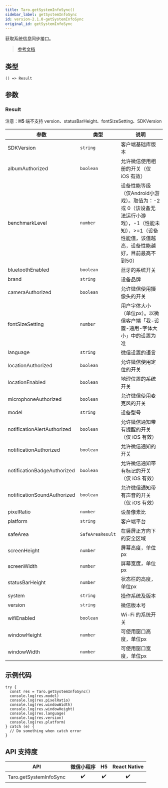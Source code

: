 ```yaml
---
title: Taro.getSystemInfoSync()
sidebar_label: getSystemInfoSync
id: version-2.1.0-getSystemInfoSync
original_id: getSystemInfoSync
---
```


获取系统信息同步接口。

> [参考文档](https://developers.weixin.qq.com/miniprogram/dev/api/base/system/system-info/wx.getSystemInfoSync.html)

## 类型

```tsx
() => Result
```

## 参数

### Result

注意：**H5** 端不支持 version、statusBarHeight、fontSizeSetting、SDKVersion

<table>
  <thead>
    <tr>
      <th>参数</th>
      <th>类型</th>
      <th>说明</th>
    </tr>
  </thead>
  <tbody>
    <tr>
      <td>SDKVersion</td>
      <td><code>string</code></td>
      <td>客户端基础库版本</td>
    </tr>
    <tr>
      <td>albumAuthorized</td>
      <td><code>boolean</code></td>
      <td>允许微信使用相册的开关（仅 iOS 有效）</td>
    </tr>
    <tr>
      <td>benchmarkLevel</td>
      <td><code>number</code></td>
      <td>设备性能等级（仅Android小游戏）。取值为：-2 或 0（该设备无法运行小游戏），-1（性能未知），&gt;=1（设备性能值，该值越高，设备性能越好，目前最高不到50）</td>
    </tr>
    <tr>
      <td>bluetoothEnabled</td>
      <td><code>boolean</code></td>
      <td>蓝牙的系统开关</td>
    </tr>
    <tr>
      <td>brand</td>
      <td><code>string</code></td>
      <td>设备品牌</td>
    </tr>
    <tr>
      <td>cameraAuthorized</td>
      <td><code>boolean</code></td>
      <td>允许微信使用摄像头的开关</td>
    </tr>
    <tr>
      <td>fontSizeSetting</td>
      <td><code>number</code></td>
      <td>用户字体大小（单位px）。以微信客户端「我-设置-通用-字体大小」中的设置为准</td>
    </tr>
    <tr>
      <td>language</td>
      <td><code>string</code></td>
      <td>微信设置的语言</td>
    </tr>
    <tr>
      <td>locationAuthorized</td>
      <td><code>boolean</code></td>
      <td>允许微信使用定位的开关</td>
    </tr>
    <tr>
      <td>locationEnabled</td>
      <td><code>boolean</code></td>
      <td>地理位置的系统开关</td>
    </tr>
    <tr>
      <td>microphoneAuthorized</td>
      <td><code>boolean</code></td>
      <td>允许微信使用麦克风的开关</td>
    </tr>
    <tr>
      <td>model</td>
      <td><code>string</code></td>
      <td>设备型号</td>
    </tr>
    <tr>
      <td>notificationAlertAuthorized</td>
      <td><code>boolean</code></td>
      <td>允许微信通知带有提醒的开关（仅 iOS 有效）</td>
    </tr>
    <tr>
      <td>notificationAuthorized</td>
      <td><code>boolean</code></td>
      <td>允许微信通知的开关</td>
    </tr>
    <tr>
      <td>notificationBadgeAuthorized</td>
      <td><code>boolean</code></td>
      <td>允许微信通知带有标记的开关（仅 iOS 有效）</td>
    </tr>
    <tr>
      <td>notificationSoundAuthorized</td>
      <td><code>boolean</code></td>
      <td>允许微信通知带有声音的开关（仅 iOS 有效）</td>
    </tr>
    <tr>
      <td>pixelRatio</td>
      <td><code>number</code></td>
      <td>设备像素比</td>
    </tr>
    <tr>
      <td>platform</td>
      <td><code>string</code></td>
      <td>客户端平台</td>
    </tr>
    <tr>
      <td>safeArea</td>
      <td><code>SafeAreaResult</code></td>
      <td>在竖屏正方向下的安全区域</td>
    </tr>
    <tr>
      <td>screenHeight</td>
      <td><code>number</code></td>
      <td>屏幕高度，单位px</td>
    </tr>
    <tr>
      <td>screenWidth</td>
      <td><code>number</code></td>
      <td>屏幕宽度，单位px</td>
    </tr>
    <tr>
      <td>statusBarHeight</td>
      <td><code>number</code></td>
      <td>状态栏的高度，单位px</td>
    </tr>
    <tr>
      <td>system</td>
      <td><code>string</code></td>
      <td>操作系统及版本</td>
    </tr>
    <tr>
      <td>version</td>
      <td><code>string</code></td>
      <td>微信版本号</td>
    </tr>
    <tr>
      <td>wifiEnabled</td>
      <td><code>boolean</code></td>
      <td>Wi-Fi 的系统开关</td>
    </tr>
    <tr>
      <td>windowHeight</td>
      <td><code>number</code></td>
      <td>可使用窗口高度，单位px</td>
    </tr>
    <tr>
      <td>windowWidth</td>
      <td><code>number</code></td>
      <td>可使用窗口宽度，单位px</td>
    </tr>
  </tbody>
</table>

## 示例代码

```tsx
try {
  const res = Taro.getSystemInfoSync()
  console.log(res.model)
  console.log(res.pixelRatio)
  console.log(res.windowWidth)
  console.log(res.windowHeight)
  console.log(res.language)
  console.log(res.version)
  console.log(res.platform)
} catch (e) {
  // Do something when catch error
}
```

## API 支持度

| API | 微信小程序 | H5 | React Native |
| :---: | :---: | :---: | :---: |
| Taro.getSystemInfoSync | ✔️ | ✔️ | ✔️ |

